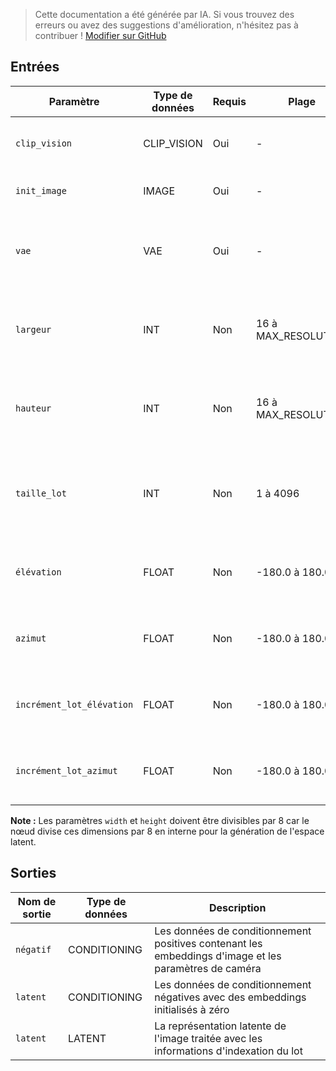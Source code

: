 > Cette documentation a été générée par IA. Si vous trouvez des erreurs ou avez des suggestions d'amélioration, n'hésitez pas à contribuer ! [Modifier sur GitHub](https://github.com/Comfy-Org/embedded-docs/blob/main/comfyui_embedded_docs/docs/StableZero123_Conditioning_Batched/fr.md)

## Entrées

| Paramètre | Type de données | Requis | Plage | Description |
|-----------|-----------|----------|-------|-------------|
| `clip_vision` | CLIP_VISION | Oui | - | Le modèle CLIP vision utilisé pour encoder l'image d'entrée |
| `init_image` | IMAGE | Oui | - | L'image d'entrée initiale à traiter et encoder |
| `vae` | VAE | Oui | - | Le modèle VAE utilisé pour encoder les pixels de l'image dans l'espace latent |
| `largeur` | INT | Non | 16 à MAX_RESOLUTION | La largeur de sortie pour l'image traitée (par défaut : 256, doit être divisible par 8) |
| `hauteur` | INT | Non | 16 à MAX_RESOLUTION | La hauteur de sortie pour l'image traitée (par défaut : 256, doit être divisible par 8) |
| `taille_lot` | INT | Non | 1 à 4096 | Le nombre d'échantillons de conditionnement à générer dans le lot (par défaut : 1) |
| `élévation` | FLOAT | Non | -180.0 à 180.0 | L'angle d'élévation initial de la caméra en degrés (par défaut : 0.0) |
| `azimut` | FLOAT | Non | -180.0 à 180.0 | L'angle d'azimut initial de la caméra en degrés (par défaut : 0.0) |
| `incrément_lot_élévation` | FLOAT | Non | -180.0 à 180.0 | L'incrément d'élévation pour chaque élément du lot (par défaut : 0.0) |
| `incrément_lot_azimut` | FLOAT | Non | -180.0 à 180.0 | L'incrément d'azimut pour chaque élément du lot (par défaut : 0.0) |

**Note :** Les paramètres `width` et `height` doivent être divisibles par 8 car le nœud divise ces dimensions par 8 en interne pour la génération de l'espace latent.

## Sorties

| Nom de sortie | Type de données | Description |
|-------------|-----------|-------------|
| `négatif` | CONDITIONING | Les données de conditionnement positives contenant les embeddings d'image et les paramètres de caméra |
| `latent` | CONDITIONING | Les données de conditionnement négatives avec des embeddings initialisés à zéro |
| `latent` | LATENT | La représentation latente de l'image traitée avec les informations d'indexation du lot |
